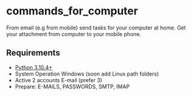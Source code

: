 # commands_for_computer
From email (e.g from mobile) send tasks for your computer at home. Get your attachment from computer to your mobile phone.

## Requirements
* [Python 3.10.4+](https://www.python.org/downloads)
* System Operation Windows (soon add Linux path folders)
* Active 2 accounts E-mail (prefer 3)
* Prepare: E-MAILS, PASSWORDS, SMTP, IMAP
